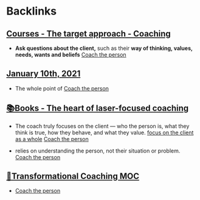 
# Backlinks
## [Courses - The target approach - Coaching](<Courses - The target approach - Coaching.md>)
- **Ask questions about the client,** such as their **way of thinking, values, needs, wants and beliefs** [Coach the person](<Coach the person.md>)

## [January 10th, 2021](<January 10th, 2021.md>)
- The whole point of [Coach the person](<Coach the person.md>)

## [📚Books - The heart of laser-focused coaching](<📚Books - The heart of laser-focused coaching.md>)
- The coach truly focuses on the client — who the person is, what they think is true, how they behave, and what they value. [focus on the client as a whole](<focus on the client as a whole.md>) [Coach the person](<Coach the person.md>)

- relies on understanding the person, not their situation or problem. [Coach the person](<Coach the person.md>)

## [🧭Transformational Coaching MOC](<🧭Transformational Coaching MOC.md>)
- [Coach the person](<Coach the person.md>)

